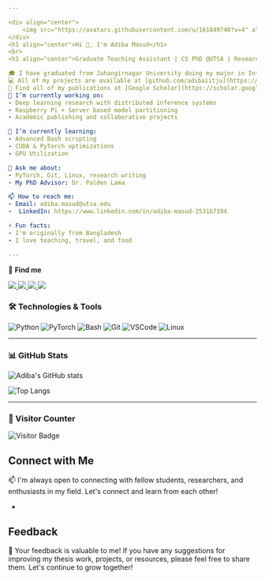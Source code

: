 ```yaml
---

<div align="center">
    <img src="https://avatars.githubusercontent.com/u/161849740?v=4" alt="Your Name" width="200" height="200">
</div>
<h1 align="center">Hi 👋, I'm Adiba Masud</h1>
<br>
<h3 align="center">Graduate Teaching Assistant | CS PhD @UTSA | Researcher | AI & Deep Learning Enthusiast</h3>

🎓 I have graduated from Jahangirnagar University doing my major in Information System 
💻 All of my projects are available at [github.com/adibaiitju](https://github.com/adibaiitju).
📄 Find all of my publications at [Google Scholar](https://scholar.google.com/citations?user=qRy0ZCgAAAAJ&hl=en).
🔭 I’m currently working on:
- Deep learning research with distributed inference systems 
- Raspberry Pi + Server based model partitioning 
- Academic publishing and collaborative projects 

🌱 I’m currently learning:
- Advanced Bash scripting
- CUDA & PyTorch optimizations
- GPU Utilization

💬 Ask me about:
- PyTorch, Git, Linux, research writing
- My PhD Advisor: Dr. Palden Lama

📫 How to reach me:
- Email: adiba.masud@utsa.edu
-  LinkedIn: https://www.linkedin.com/in/adiba-masud-2531b7194 

⚡ Fun facts:
- I'm originally from Bangladesh
- I love teaching, travel, and food

---
```

🔎 **Find me**

<p align="left">
  <a href="https://scholar.google.com/citations?user=qRy0ZCgAAAAJ&hl=en" target="_blank">
    <img src="https://img.shields.io/badge/Google Scholar-4285F4?style=for-the-badge&logo=google-scholar&logoColor=white"/>
  </a>
  <a href="https://www.linkedin.com/in/adiba-masud-2531b7194/" target="_blank">
    <img src="https://img.shields.io/badge/LinkedIn-0A66C2?style=for-the-badge&logo=linkedin&logoColor=white"/>
  </a>
  <a href="https://www.researchgate.net/profile/Adiba-Masud-2?ev=hdr_xprf" target="_blank">
    <img src="https://img.shields.io/badge/ResearchGate-00CCBB?style=for-the-badge&logo=researchgate&logoColor=white"/>
  </a>
  <a href="https://www.facebook.com/adiba.ehita.3" target="_blank">
    <img src="https://img.shields.io/badge/Facebook-1877F2?style=for-the-badge&logo=facebook&logoColor=white"/>
  </a>
</p>


### 🛠️ Technologies & Tools

![Python](https://img.shields.io/badge/-Python-000?style=flat&logo=python)
![PyTorch](https://img.shields.io/badge/-PyTorch-000?style=flat&logo=pytorch)
![Bash](https://img.shields.io/badge/-Bash-000?style=flat&logo=gnu-bash)
![Git](https://img.shields.io/badge/-Git-000?style=flat&logo=git)
![VSCode](https://img.shields.io/badge/-VSCode-000?style=flat&logo=visual-studio-code)
![Linux](https://img.shields.io/badge/-Linux-000?style=flat&logo=linux)

---

### 📊 GitHub Stats

![Adiba's GitHub stats](https://github-readme-stats.vercel.app/api?username=adibaiitju&show_icons=true&theme=tokyonight)

![Top Langs](https://github-readme-stats.vercel.app/api/top-langs/?username=adibaiitju&layout=compact&theme=tokyonight)

---

### 📍 Visitor Counter

![Visitor Badge](https://visitor-badge.laobi.icu/badge?page_id=adibaiitju.adibaiitju)



## Connect with Me

📫 I'm always open to connecting with fellow students, researchers, and enthusiasts in my field. Let's connect and learn from each other!

-
## Feedback

📝 Your feedback is valuable to me! If you have any suggestions for improving my thesis work, projects, or resources, please feel free to share them. Let's continue to grow together!
